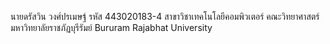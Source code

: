 นายดรัสวิน วงศ์ปรเมษฐ์
รหัส 443020183-4
สาขาวิชาเทคโนโลยีคอมพิวเตอร์
คณะวิทยาศาสตร์
มหาวิทยาลัยราชภัฏบุรีรัมย์
Bururam Rajabhat University